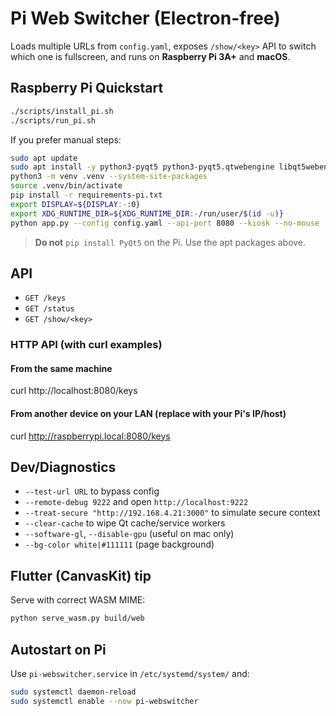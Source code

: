 # Pi Web Switcher (Electron-free)

Loads multiple URLs from `config.yaml`, exposes `/show/<key>` API to switch which one is fullscreen, and runs on **Raspberry Pi 3A+** and **macOS**.

## Raspberry Pi Quickstart

```bash
./scripts/install_pi.sh
./scripts/run_pi.sh
```

If you prefer manual steps:
```bash
sudo apt update
sudo apt install -y python3-pyqt5 python3-pyqt5.qtwebengine libqt5webengine5 libqt5webenginecore5 libqt5webenginewidgets5 python3-venv
python3 -m venv .venv --system-site-packages
source .venv/bin/activate
pip install -r requirements-pi.txt
export DISPLAY=${DISPLAY:-:0}
export XDG_RUNTIME_DIR=${XDG_RUNTIME_DIR:-/run/user/$(id -u)}
python app.py --config config.yaml --api-port 8080 --kiosk --no-mouse
```

> **Do not** `pip install PyQt5` on the Pi. Use the apt packages above.

## API
- `GET /keys`
- `GET /status`
- `GET /show/<key>`


### HTTP API (with curl examples)

#### From the same machine
curl http://localhost:8080/keys

#### From another device on your LAN (replace with your Pi's IP/host)
curl http://raspberrypi.local:8080/keys

## Dev/Diagnostics
- `--test-url URL` to bypass config
- `--remote-debug 9222` and open `http://localhost:9222`
- `--treat-secure "http://192.168.4.21:3000"` to simulate secure context
- `--clear-cache` to wipe Qt cache/service workers
- `--software-gl`, `--disable-gpu` (useful on mac only)
- `--bg-color white|#111111` (page background)

## Flutter (CanvasKit) tip
Serve with correct WASM MIME:
```bash
python serve_wasm.py build/web
```

## Autostart on Pi
Use `pi-webswitcher.service` in `/etc/systemd/system/` and:
```bash
sudo systemctl daemon-reload
sudo systemctl enable --now pi-webswitcher
```
